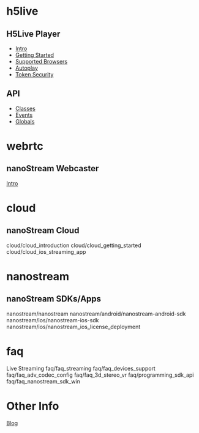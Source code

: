 
# h5live
## H5Live Player
- [Intro](nanoplayer/nanoplayer_introduction)
- [Getting Started](nanoplayer/nanoplayer_getting_started)
- [Supported Browsers](nanoplayer/nanoplayer_supported_browsers)
- [Autoplay](nanoplayer/nanoplayer_autoplay)
- [Token Security](nanoplayer/nanoplayer_token_security)
## API
- [Classes](nanoplayer/nanoplayer_api_class)
- [Events](nanoplayer/nanoplayer_api_events)
- [Globals](nanoplayer/nanoplayer_api_global)
    
# webrtc
## nanoStream Webcaster
  [Intro](webrtc/nanostream_webrtc_introduction)
  [](webrtc/nanostream_webrtc_getting_started)
  [](webrtc/nanostream_webrtc_browser_api)
  [](webrtc/nanostream_webrtc_api)
    
# cloud
## nanoStream Cloud
  cloud/cloud_introduction
  cloud/cloud_getting_started
  cloud/cloud_ios_streaming_app
    
# nanostream
## nanoStream SDKs/Apps 
  nanostream/nanostream
  nanostream/android/nanostream-android-sdk
  nanostream/ios/nanostream-ios-sdk
  nanostream/ios/nanostream_ios_license_deployment
   
# faq 
  Live Streaming
  faq/faq_streaming
  faq/faq_devices_support
  faq/faq_adv_codec_config
  faq/faq_3d_stereo_vr
  faq/programming_sdk_api
  faq/faq_nanostream_sdk_win

# Other Info

[Blog](nanoplayer/nanoplayer_blogposts)
